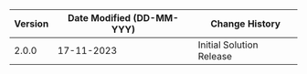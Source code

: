 | **Version** | **Date Modified (DD-MM-YYY)** | **Change History**                         |
|-------------|-------------------------------|--------------------------------------------|
| 2.0.0       | 17-11-2023                    |Initial Solution Release                             |

